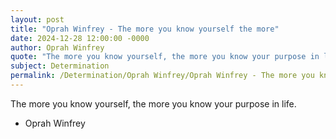 ```yaml
---
layout: post
title: "Oprah Winfrey - The more you know yourself the more"
date: 2024-12-28 12:00:00 -0000
author: Oprah Winfrey
quote: "The more you know yourself, the more you know your purpose in life."
subject: Determination
permalink: /Determination/Oprah Winfrey/Oprah Winfrey - The more you know yourself the more
---
```


The more you know yourself, the more you know your purpose in life.

- Oprah Winfrey
